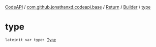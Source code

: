 [CodeAPI](../../../index.md) / [com.github.jonathanxd.codeapi.base](../../index.md) / [Return](../index.md) / [Builder](index.md) / [type](.)

# type

`lateinit var type: `[`Type`](http://docs.oracle.com/javase/6/docs/api/java/lang/reflect/Type.html)